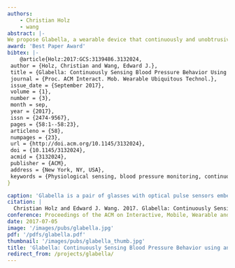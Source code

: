 ```yaml
---
authors:
    - Christian Holz
    - wang
abstract: |-
We propose Glabella, a wearable device that continuously and unobtrusively monitors heart rates at three sites on the wearer’s head. Our glasses prototype incorporates optical sensors, processing, storage, and communication components, all integrated into the frame to passively collect physiological data about the user without the need for any interaction. Glabella continuously records the stream of reflected light intensities from blood flow as well as inertial measurements of the user’s head. From the temporal differences in pulse events across the sensors, our prototype derives the wearer’s pulse transit time on a beat-to-beat basis.
award: 'Best Paper Award'
bibtex: |-
    @article{Holz:2017:GCS:3139486.3132024,
 author = {Holz, Christian and Wang, Edward J.},
 title = {Glabella: Continuously Sensing Blood Pressure Behavior Using an Unobtrusive Wearable Device},
 journal = {Proc. ACM Interact. Mob. Wearable Ubiquitous Technol.},
 issue_date = {September 2017},
 volume = {1},
 number = {3},
 month = sep,
 year = {2017},
 issn = {2474-9567},
 pages = {58:1--58:23},
 articleno = {58},
 numpages = {23},
 url = {http://doi.acm.org/10.1145/3132024},
 doi = {10.1145/3132024},
 acmid = {3132024},
 publisher = {ACM},
 address = {New York, NY, USA},
 keywords = {Physiological sensing, blood pressure monitoring, continuous tracking, convenience, cuffless sensing, heart rate monitoring, in-the-wild user study, pulse transit time, unobtrusive wearable, wearable device},
} 

caption: 'Glabella is a pair of glasses with optical pulse sensors embedded strategically to measure continuous blood pressure changes based on pulse transit time.'
citation: |
  Christian Holz and Edward J. Wang. 2017. Glabella: Continuously Sensing Blood Pressure Behavior using an Unobtrusive Wearable Device. Proc. ACM Interact. Mob. Wearable Ubiquitous Technol. 1, 3, Article 58 (September 2017), 23 pages. DOI: https://doi.org/10.1145/3132024
conference: Proceedings of the ACM on Interactive, Mobile, Wearable and Ubiquitous Technologies (IMWUT), 2017
date: 2017-07-05
image: '/images/pubs/glabella.jpg'
pdf: '/pdfs/glabella.pdf'
thumbnail: '/images/pubs/glabella_thumb.jpg'
title: 'Glabella: Continuously Sensing Blood Pressure Behavior using an Unobtrusive Wearable Device'
redirect_from: /projects/glabella/
---
```

